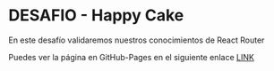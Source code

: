# DESAFIO - Happy Cake

En este desafío validaremos nuestros conocimientos de React Router

Puedes ver la página en GitHub-Pages en el siguiente enlace [LINK](https://incredible-cranachan-d3b030.netlify.app)


